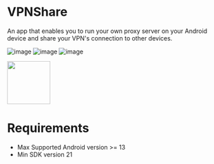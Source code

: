 # VPNShare 

An app that enables you to run your own proxy server on your Android device and share your VPN's connection to other devices.

![image](https://img.shields.io/badge/License-MIT-orange)
![image](https://img.shields.io/badge/License-Anti--996-red)
![image](https://img.shields.io/github/downloads/net-byte/vTunnel/total.svg)
<p>
<a href="https://play.google.com/store/apps/details?id=com.agn.vpnshare"><img src="https://play.google.com/intl/en_us/badges/images/generic/en-play-badge.png" height="100"></a>
</p>

# Requirements
* Max Supported Android version >= 13
* Min SDK version 21

